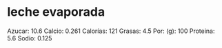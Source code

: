 # leche evaporada

Azucar: 10.6
Calcio: 0.261
Calorías: 121
Grasas: 4.5
Por: (g): 100
Proteina: 5.6
Sodio: 0.125